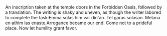 An inscription taken at the temple doors in the Forbidden Oasis, followed by a translation. The writing is shaky and uneven, as though the writer labored to complete the task:Emma solas him var din'an. Tel garas solasan. Melana en athim las enaste.Arrogance became our end. Come not to a prideful place. Now let humility grant favor.
